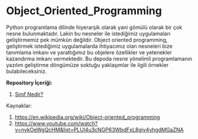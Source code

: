 # Object_Oriented_Programming

Python programlama dilinde hiyerarşik olarak yani gömülü olarak bir çok nesne bulunmaktadır. Lakin bu nesneler ile istediğimiz uygulamaları geliştirmemiz pek mümkün değildir. Object oriented programming, geliştirmek istediğimiz uygulamalarda ihtiyacımız olan nesneleri bize tanımlama imkanı ve yarattığımız bu objelere özellikler ve yetenekler kazandırma imkanı vermektedir. Bu depoda nesne yönelimli programlamanın yazılım geliştirme döngümüze soktuğu yaklaşımlar ile ilgili örnekler bulabileceksiniz.

**Repository İçeriği:** <br>
1. [Sınıf Nedir?]() <br>

Kaynaklar:
1. https://en.wikipedia.org/wiki/Object-oriented_programming
2. https://www.youtube.com/watch?v=nykOeWgQcHM&list=PLUl4u3cNGP63WbdFxL8giv4yhgdMGaZNA
